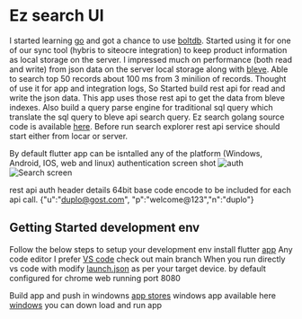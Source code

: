 # Ez search UI 
I started learning [go](https://go.dev/) and got a chance to use [boltdb](https://github.com/boltdb/bolt). Started using it for one of our sync tool (hybris to siteocre integration) to keep product information as local storage on the server. I impressed much on performance (both read and write) from json data on the server local storage along with [bleve](http://blevesearch.com/docs/Home/). Able to search  top 50 records about 100 ms from 3 minilion of records. 
Thought of use it for app and integration logs, So Started build rest api for read and write the json data. This app uses those rest api to get the data from bleve indexes. Also build a query parse engine for traditional sql query which translate the sql query to bleve api search query. Ez search golang  source code is available [here](https://github.com/ramnkl16/ez-search). Before run search explorer rest api service should start either from locar or server. 

By default flutter app can be isntalled any of the platform (Windows, Android, IOS, web and linux)
authentication screen shot
![auth](https://user-images.githubusercontent.com/19195181/168491841-59bd6de3-255d-4435-adf9-4035e0b1447d.PNG)
![Search screen](https://user-images.githubusercontent.com/19195181/168491848-2533a5a3-1acf-44e3-bf3c-1bb8312bef88.PNG)

rest api auth header details
64bit base code encode to be included for each api call. 
{"u":"duplo@gost.com", "p":"welcome@123","n":"duplo"}

## Getting Started development env
Follow the below steps to setup your development env 
install flutter [app](https://docs.flutter.dev/get-started/install/windows)
Any code editor I prefer [VS code](https://code.visualstudio.com/docs/setup/setup-overview) 
check out main branch 
When you run directly vs code with modify [launch.json](https://github.com/ramnkl16/ez_search_ui/blob/main/.vscode/launch.json) as per your target device. by default configured for chrome web running port 8080

Build app and push in windowns [app stores](https://docs.flutter.dev/deployment/windows) 
windows app available here [windows](https://github.com/ramnkl16/ez_search_ui/tree/main/app/windows) you can down load and run app



